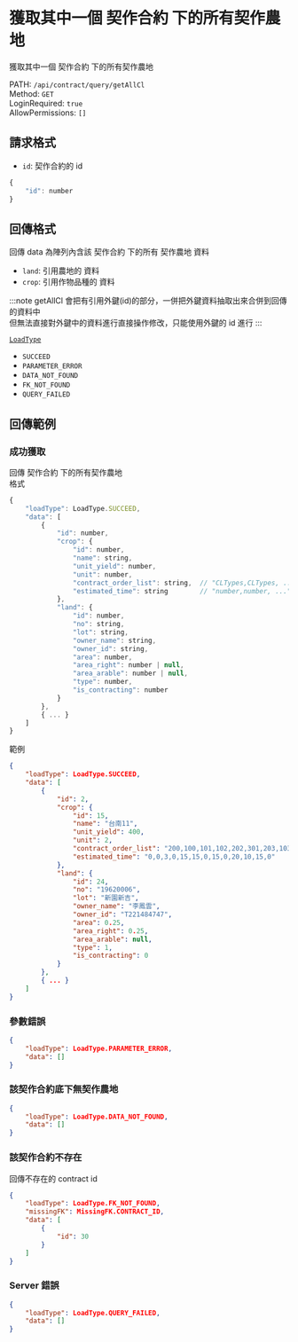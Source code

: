 # 獲取其中一個 契作合約 下的所有契作農地

獲取其中一個 契作合約 下的所有契作農地

PATH: `/api/contract/query/getAllCl`  
Method: `GET`  
LoginRequired: `true`  
AllowPermissions: `[]`  


## 請求格式
* `id`: 契作合約的 id

```js
{
    "id": number
}
```


## 回傳格式

回傳 data 為陣列內含該 契作合約 下的所有 契作農地 資料  

* `land`: 引用農地的 資料
* `crop`: 引用作物品種的 資料

:::note
getAllCl 會把有引用外鍵(id)的部分，一併把外鍵資料抽取出來合併到回傳的資料中  
但無法直接對外鍵中的資料進行直接操作修改，只能使用外鍵的 id 進行
:::

[`LoadType`](../../../types.md#loadtype)  
* `SUCCEED`
* `PARAMETER_ERROR`
* `DATA_NOT_FOUND`
* `FK_NOT_FOUND`
* `QUERY_FAILED`



## 回傳範例
### 成功獲取
回傳 契作合約 下的所有契作農地  
格式  
```js
{
    "loadType": LoadType.SUCCEED,
    "data": [
        {
            "id": number,
            "crop": {
                "id": number,
                "name": string,
                "unit_yield": number,
                "unit": number,
                "contract_order_list": string,  // "CLTypes,CLTypes, ..."
                "estimated_time": string        // "number,number, ..."
            },
            "land": {
                "id": number,
                "no": string,
                "lot": string,
                "owner_name": string,
                "owner_id": string,
                "area": number,
                "area_right": number | null,
                "area_arable": number | null,
                "type": number,
                "is_contracting": number
            }
        },
        { ... }
    ]
}
```
範例  
```json
{
    "loadType": LoadType.SUCCEED,
    "data": [
        {
            "id": 2,
            "crop": {
                "id": 15,
                "name": "台南11",
                "unit_yield": 400,
                "unit": 2,
                "contract_order_list": "200,100,101,102,202,301,203,103,302,201,303,304,104",
                "estimated_time": "0,0,3,0,15,15,0,15,0,20,10,15,0"
            },
            "land": {
                "id": 24,
                "no": "19620006",
                "lot": "新園新吉",
                "owner_name": "李鳳雲",
                "owner_id": "T221484747",
                "area": 0.25,
                "area_right": 0.25,
                "area_arable": null,
                "type": 1,
                "is_contracting": 0
            }
        },
        { ... }
    ]
}
```

### 參數錯誤
```json
{
    "loadType": LoadType.PARAMETER_ERROR,
    "data": []
}
```

### 該契作合約底下無契作農地
```json
{
    "loadType": LoadType.DATA_NOT_FOUND,
    "data": []
}
```

### 該契作合約不存在
回傳不存在的 contract id  
```json
{
    "loadType": LoadType.FK_NOT_FOUND,
    "missingFK": MissingFK.CONTRACT_ID,
    "data": [
        { 
            "id": 30 
        }
    ]
}
```

### Server 錯誤  
```json
{
    "loadType": LoadType.QUERY_FAILED,
    "data": []
}
```
